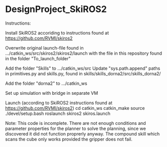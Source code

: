 # DesignProject_SkiROS2

Instructions:

Install SkiROS2 accoriding to instructions found at https://github.com/RVMI/skiros2

Overwrite original launch-file found in .../catkin_ws/src/skiros2/skiros2/launch with the file in this repository found in the folder "To_launch_folder"

Add the folder "Skills" to .../catkin_ws/src
Update "sys.path.append" paths in primitives.py and skills.py, found in skills/skills_dorna2/src/skills_dorna2/

Add the folder "dorna2" to .../catkin_ws

Set up simulation with bridge in separate VM

Launch (according to SkiROS2 instructions found at https://github.com/RVMI/skiros2)
cd catkin_ws
catkin_make
source ./devel/setup.bash
roslaunch skiros2 skiros.launch

Note:
This code is incomplete. There are not enough conditions and parameter properties for the planner to solve the planning, since we discovered it did not function proprerly anyway. The compound skill which scans the cube only works provided the gripper does not fail.
